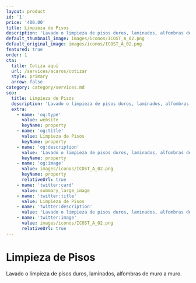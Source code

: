 ```yaml
---
layout: product
id: '1'
price: '400.00'
title: Limpieza de Pisos
description: 'Lavado o limpieza de pisos duros, laminados, alfombras de muro a muro'
default_thumbnail_image: images/iconos/ICOST_A_02.png
default_original_image: images/iconos/ICOST_A_02.png
featured: true
order: 1
cta:
  title: Cotiza aquí
  url: /services/acaros/cotizar
  style: primary
  arrow: false
category: category/services.md
seo:
  title: Limpieza de Pisos
  description: 'Lavado o limpieza de pisos duros, laminados, alfombras de muro a muro'
  extra:
    - name: 'og:type'
      value: website
      keyName: property
    - name: 'og:title'
      value: Limpieza de Pisos
      keyName: property
    - name: 'og:description'
      value: 'Lavado o limpieza de pisos duros, laminados, alfombras de muro a muro'
      keyName: property
    - name: 'og:image'
      value: images/iconos/ICOST_A_02.png
      keyName: property
      relativeUrl: true
    - name: 'twitter:card'
      value: summary_large_image
    - name: 'twitter:title'
      value: Limpieza de Pisos
    - name: 'twitter:description'
      value: 'Lavado o limpieza de pisos duros, laminados, alfombras de muro a muro'
    - name: 'twitter:image'
      value: images/iconos/ICOST_A_02.png
      relativeUrl: true
---
```


# Limpieza de Pisos

Lavado o limpieza de pisos duros, laminados, alfombras de muro a muro.